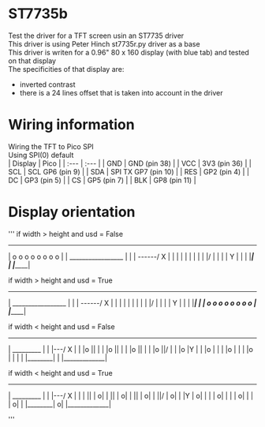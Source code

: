 # ST7735b

Test the driver for a TFT screen usin an ST7735 driver  
This driver is using Peter Hinch st7735r.py driver as a base  
This driver is writen for a 0.96" 80 x 160 display (with blue tab) and tested on that display  
The specificities of that display are:  
-  inverted contrast
-  there is a 24 lines offset that is taken into account in the driver

# Wiring information

Wiring the TFT to Pico SPI  
Using SPI(0) default  
| Display | Pico |
| :--- | :--- |
| GND | GND (pin 38) | 
| VCC | 3V3 (pin 36) |
| SCL | SCL GP6 (pin 9) | 
| SDA | SPI TX GP7 (pin 10) | 
| RES | GP2 (pin 4) | 
| DC |  GP3 (pin 5) | 
| CS  |  GP5 (pin 7) | 
| BLK |  GP8 (pin 11) |

# Display orientation
'''
 if width > height and usd = False
  _____________________
 |   o o o o o o o o   |
 |  _________________  |
 | | ------/ X       | |
 | | |               | |
 | | |/              | |
 | | Y               | |
 | |_________________| |
 |_____________________|


 if width > height and usd = True
  _____________________
 |  _________________  |
 | | ------/ X       | |
 | | |               | |
 | | |/              | |
 | | Y               | |
 | |_________________| |
 |   o o o o o o o o   |
 |_____________________|


 if width < height and usd = False
  _____________
 |  _________  |
 |  |---/ X  | |
 |o ||       | |
 |o ||       | |
 |o ||       | |
 |o ||/      | |
 |o |Y       | |
 |o |        | |
 |o |        | |
 |o |        | |
 |  |________| |
 |_____________|


 if width < height and usd = True
  _____________
 | _________   |
 | |---/ X  |  |
 | ||       | o|
 | ||       | o|
 | ||       | o|
 | ||/      | o|
 | |Y       | o|
 | |        | o|
 | |        | o|
 | |        | o|
 | |________| o|
 |_____________|

'''
